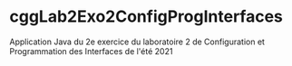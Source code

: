 # cggLab2Exo2ConfigProgInterfaces
Application Java du 2e exercice du laboratoire 2 de Configuration et  Programmation des Interfaces de l'été 2021
